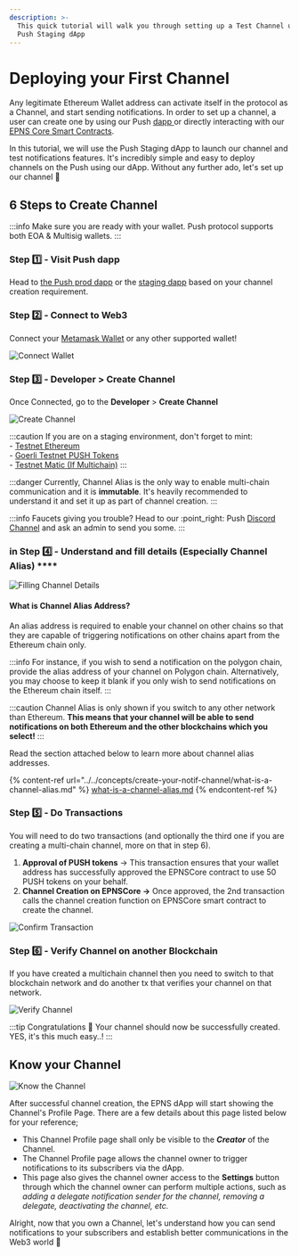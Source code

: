 ```yaml
---
description: >-
  This quick tutorial will walk you through setting up a Test Channel using the
  Push Staging dApp
---
```


# Deploying your First Channel

Any legitimate Ethereum Wallet address can activate itself in the protocol as a Channel, and start sending notifications. In order to set up a channel, a user can create one by using our Push [dapp ](https://app.push.org/)or directly interacting with our [EPNS Core Smart Contracts](../../developer-tooling/push-smart-contracts/epns-core-contract/channel-creation-process-on-smart-contract.md).

In this tutorial, we will use the Push Staging dApp to launch our channel and test notifications features. It's incredibly simple and easy to deploy channels on the Push using our dApp. Without any further ado, let's set up our channel 🚀

## 6 Steps to Create Channel

:::info
Make sure you are ready with your wallet. Push protocol supports both EOA & Multisig wallets.
:::

### Step 1️⃣ - Visit Push dapp

Head to [the Push prod dapp](http://app.push.org/) or the [staging dapp](https://staging.push.org/#/channels) based on your channel creation requirement.&#x20;

### Step 2️⃣ - Connect to Web3

Connect your [Metamask Wallet](https://metamask.io/) or any other supported wallet!&#x20;

![Connect Wallet](../../../../static/img/assets/connect-wallet.png)
<!-- ![Push dApp](<../../.gitbook/assets/Screenshot 2022-06-30 at 5.12.24 PM.png>) -->

### Step 3️⃣ - **Developer** > **Create Channel**

Once Connected, go to the **Developer** > **Create Channel**

![Create Channel](../../../../static/img/assets/create-channel.png)
<!-- <figure><img src="../../.gitbook/assets/Screenshot 2022-09-05 at 12.27.22 AM.png" alt=""><figcaption><p>Create Channel Page</p></figcaption></figure> -->

:::caution
If you are on a staging environment, don't forget to mint:\
\- [Testnet Ethereum](https://faucet.paradigm.xyz/)\
\- [Goerli Testnet PUSH Tokens](https://goerli.etherscan.io/address/0x2b9bE9259a4F5Ba6344c1b1c07911539642a2D33)\
\- [Testnet Matic (If Multichain)](https://faucet.polygon.technology/)
:::

:::danger
Currently, Channel Alias is the only way to enable multi-chain communication and it is **immutable**. It's heavily recommended to understand it and set it up as part of channel creation.
:::

:::info
Faucets giving you trouble? Head to our :point\_right: Push [Discord Channel](https://discord.com/invite/pushprotocol) and ask an admin to send you some.
:::

### in Step 4️⃣ - Understand and fill details (Especially Channel Alias) ****&#x20;

![Filling Channel Details](../../../../static/img/assets/channel-alias-immutable.png)

<!-- <figure><img src="../../.gitbook/assets/Screenshot 2022-09-05 at 2.30.03 AM.png" alt=""><figcaption><p>Channel Alias is immutable in Push Protocol v1 and can't be changed later</p></figcaption></figure> -->

#### What is Channel Alias Address?

An alias address is required to enable your channel on other chains so that they are capable of triggering notifications on other chains apart from the Ethereum chain only.&#x20;

:::info
For instance, if you wish to send a notification on the polygon chain, provide the alias address of your channel on Polygon chain. Alternatively, you may choose to keep it blank if you only wish to send notifications on the Ethereum chain itself.
:::

:::caution
Channel Alias is only shown if you switch to any other network than Ethereum. **This means that your channel will be able to send notifications on both Ethereum and the other blockchains which you select!**
:::

Read the section attached below to learn more about channel alias addresses.

{% content-ref url="../../concepts/create-your-notif-channel/what-is-a-channel-alias.md" %}
[what-is-a-channel-alias.md](../../concepts/create-your-notif-channel/what-is-a-channel-alias.md)
{% endcontent-ref %}

### **Step** 5️⃣ - Do Transactions

You will need to do two transactions (and optionally the third one if you are creating a multi-chain channel, more on that in step 6).

1. **Approval of PUSH tokens** -> This transaction ensures that your wallet address has successfully approved the EPNSCore contract to use 50 PUSH tokens on your behalf.
2. **Channel Creation on EPNSCore ->** Once approved, the 2nd transaction calls the channel creation function on EPNSCore smart contract to create the channel.

![Confirm Transaction](../../../../static/img/assets/confirm-transaction.png)
<!-- <figure><img src="../../.gitbook/assets/Screenshot 2022-09-05 at 2.27.04 AM.png" alt=""><figcaption></figcaption></figure> -->

### **Step** 6️⃣ - Verify Channel on another Blockchain

If you have created a multichain channel then you need to switch to that blockchain network and do another tx that verifies your channel on that network.

![Verify Channel](../../../../static/img/assets/verify-channel.png)
<!-- <figure><img src="../../.gitbook/assets/Screenshot 2022-09-05 at 2.33.17 AM.png" alt=""><figcaption></figcaption></figure> -->

:::tip
Congratulations 🎉 Your channel should now be successfully created. YES, it's this much easy..!
:::

## Know your Channel

![Know the Channel](../../../../static/img/assets/know-your-channel.png)
<!-- <figure><img src="../../.gitbook/assets/Screenshot 2022-09-05 at 2.44.05 AM.png" alt=""><figcaption><p>Channel Dashboard</p></figcaption></figure> -->

After successful channel creation, the EPNS dApp will start showing the Channel's Profile Page. There are a few details about this page listed below for your reference;

* This Channel Profile page shall only be visible to the _**Creator**_ of the Channel.
* The Channel Profile page allows the channel owner to trigger notifications to its subscribers via the dApp.
* This page also gives the channel owner access to the **Settings** button through which the channel owner can perform multiple actions, such as _adding a delegate notification sender for the channel, removing a delegate, deactivating the channel, etc._

Alright, now that you own a Channel, let's understand how you can send notifications to your subscribers and establish better communications in the Web3 world 🥳
